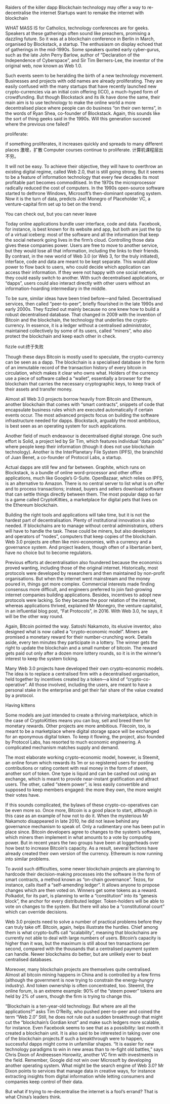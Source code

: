 Raiders of the killer dapp
Blockchain technology may offer a way to re-decentralise the internet
Startups want to remake the internet with blockchain

WHAT MASS IS for Catholics, technology conferences are for geeks. Speakers at these gatherings often sound like preachers, promising a dazzling future. So it was at a blockchain conference in Berlin in March, organised by Blockstack, a startup. The enthusiasm on display echoed that of gatherings in the mid-1990s. Some speakers quoted early cyber-gurus, such as the late John Perry Barlow, author of “Declaration of the Independence of Cyberspace”, and Sir Tim Berners-Lee, the inventor of the original web, now known as Web 1.0.

 

Such events seem to be heralding the birth of a new technology movement. Businesses and projects with odd names are already proliferating. They are easily confused with the many startups that have recently launched new crypto-currencies via an initial coin offering (ICO), a much-hyped form of crowdfunding. But though Blockstack and its ilk have done the same, their main aim is to use technology to make the online world a more decentralised place where people can do business “on their own terms”, in the words of Ryan Shea, co-founder of Blockstack. Again, this sounds like the sort of thing geeks said in the 1990s. Will this generation succeed where the previous one failed?

proliferate:

if something proliferates, it increases quickly and spreads to many different places
激增，扩散
Computer courses continue to proliferate.
计算机课程层出不穷。

It will not be easy. To achieve their objective, they will have to overthrow an existing digital regime, called Web 2.0, that is still going strong. But it seems to be a feature of information technology that every few decades its most profitable part becomes commoditised. In the 1970s the microprocessor radically reduced the cost of computers. In the 1990s open-source software started to dethrone Windows, Microsoft’s then-dominant operating system. Now it is the turn of data, predicts Joel Monegro of Placeholder VC, a venture-capital firm set up to bet on the trend.



You can check out, but you can never leave

Today online applications bundle user interface, code and data. Facebook, for instance, is best known for its website and app, but both are just the tip of a virtual iceberg: most of the software and all the information that keep the social network going lives in the firm’s cloud. Controlling those data gives these companies power. Users are free to move to another service, but they would lose all that information, including the links to their friends. By contrast, in the new world of Web 3.0 (or Web 3, for the truly initiated), interface, code and data are meant to be kept separate. This would allow power to flow back to users, who could decide which application can access their information. If they were not happy with one social network, they could easily switch to another. With such decentralised applications, or “dapps”, users could also interact directly with other users without an information-hoarding intermediary in the middle.

 

To be sure, similar ideas have been tried before—and failed. Decentralised services, then called “peer-to-peer”, briefly flourished in the late 1990s and early 2000s. They fizzled out mainly because no one knew how to build a robust decentralised database. That changed in 2009 with the invention of Bitcoin and the blockchain, the technology that underlies the crypto-currency. In essence, it is a ledger without a centralised administrator, maintained collectively by some of its users, called “miners”, who also protect the blockchain and keep each other in check.

fizzle out:终于失败

Though these days Bitcoin is mostly used to speculate, the crypto-currency can be seen as a dapp. The blockchain is a specialised database in the form of an immutable record of the transaction history of every bitcoin in circulation, which makes it clear who owns what. Holders of the currency use a piece of software called a “wallet”, essentially a browser for the blockchain that carries the necessary cryptographic keys, to keep track of their assets and transfer money.

 

Almost all Web 3.0 projects borrow heavily from Bitcoin and Ethereum, another blockchain that comes with “smart contracts”, snippets of code that encapsulate business rules which are executed automatically if certain events occur. The most advanced projects focus on building the software infrastructure needed for dapps. Blockstack, arguably the most ambitious, is best seen as an operating system for such applications.

 

Another field of much endeavour is decentralised digital storage. One such effort is Solid, a project led by Sir Tim, which features individual “data pods” where people keep their information (though it does not use blockchain technology). Another is the InterPlanetary File System (IPFS), the brainchild of Juan Benet, a co-founder of Protocol Labs, a startup.

 

Actual dapps are still few and far between. Graphite, which runs on Blockstack, is a bundle of online word-processor and other office applications, much like Google’s G-Suite. OpenBazaar, which relies on IPFS, is an alternative to Amazon. There is no central server to list what is on offer and to process transactions; instead, buyers and sellers download software that can settle things directly between them. The most popular dapp so far is a game called CryptoKitties, a marketplace for digital pets that lives on the Ethereum blockchain.

 

Building the right tools and applications will take time, but it is not the hardest part of decentralisation. Plenty of institutional innovation is also needed. If blockchains are to manage without central administrators, others will have to handle the task. These could be miners, but also developers and operators of “nodes”, computers that keep copies of the blockchain. Web 3.0 projects are often like mini-economies, with a currency and a governance system. And project leaders, though often of a libertarian bent, have no choice but to become regulators.

 

Previous efforts at decentralisation also foundered because the economics proved wanting, including those of the original internet. Historically, most protocols were developed by researchers and then maintained by non-profit organisations. But when the internet went mainstream and the money poured in, things got more complex. Commercial interests made finding consensus more difficult, and engineers preferred to join fast-growing internet companies building applications. Besides, incentives to adopt new protocols were lacking. So they became the poor relation of the internet, whereas applications thrived, explained Mr Monegro, the venture capitalist, in an influential blog post, “Fat Protocols”, in 2016. With Web 3.0, he says, it will be the other way round.

 

Again, Bitcoin pointed the way. Satoshi Nakamoto, its elusive inventor, also designed what is now called a “crypto-economic model”. Miners are promised a monetary reward for their number-crunching work. Details aside, every ten minutes they participate in a lottery. The winner gets the right to update the blockchain and a small number of bitcoin. The reward gets paid out only after a dozen more lottery rounds, so it is in the winner’s interest to keep the system ticking.

 

Many Web 3.0 projects have developed their own crypto-economic models. The idea is to replace a centralised firm with a decentralised organisation, held together by incentives created by a token—a kind of “crypto-co-operative”. All those involved, including the users, are meant to have a personal stake in the enterprise and get their fair share of the value created by a protocol.

 

Having kittens

 

Some models are just intended to create a thriving marketplace, which in the case of CryptoKitties means you can buy, sell and breed them for monetary rewards. Other projects are more ambitious. Filecoin, too, is meant to be a marketplace where digital storage space will be exchanged for an eponymous digital token. To keep it flowing, the project, also founded by Protocol Labs, has resorted to much economic engineering. A complicated mechanism matches supply and demand.

 

The most elaborate working crypto-economic model, however, is Steemit, an online forum which rewards its 1m or so registered users for posting contributions or rating content with real money in the form of steem, another sort of token. One type is liquid and can be cashed out using an exchange, which is meant to provide near-instant gratification and attract users. The other, called “steem power”, is less easily convertible and supposed to keep members engaged: the more they own, the more weight their votes have.

 

If this sounds complicated, the bylaws of these crypto-co-operatives can be even more so. Once more, Bitcoin is a good place to start, although in this case as an example of how not to do it. When the mysterious Mr Nakamoto disappeared in late 2010, he did not leave behind any governance mechanism to speak of. Only a rudimentary one has been put in place since. Bitcoin developers agree to changes to the system’s software, which miners then implement in what amounts to a vote by computing power. But in recent years the two groups have been at loggerheads over how best to increase Bitcoin’s capacity. As a result, several factions have already created their own version of the currency. Ethereum is now running into similar problems.

 

To avoid such difficulties, some newer blockchain projects are planning to hardcode their decision-making processes into the software in the form of smart contracts, a method known as “on-chain governance”. Tezos, for instance, calls itself a “self-amending ledger”. It allows anyone to propose changes which are then voted on. Winners get some tokens as a reward. Polkadot, for its part, is planning to write a “constitution” into its “genesis block”, the anchor for every distributed ledger. Token-holders will be able to vote on changes to the system. But there will also be a “constitutional court” which can override decisions.

 

Web 3.0 projects need to solve a number of practical problems before they can truly take off. Bitcoin, again, helps illustrate the hurdles. Chief among them is what crypto-buffs call “scalability”, meaning that blockchains are currently not able to deal with large numbers of users. Bitcoin’s capacity is higher than it was, but the maximum is still about ten transactions per second, compared with the thousands that a centralised payment system can handle. Newer blockchains do better, but are unlikely ever to beat centralised databases.

 

Moreover, many blockchain projects are themselves quite centralised. Almost all bitcoin mining happens in China and is controlled by a few firms (although the government is now trying to constrain the energy-hungry industry). And token ownership is often concentrated, too. Steemit, the online forum, is an extreme example: 90% of the “steem power” tokens are held by 2% of users, though the firm is trying to change this.

 

“Blockchain is a ten-year-old technology. But where are all the applications?” asks Tim O’Reilly, who pushed peer-to-peer and coined the term “Web 2.0” Still, he does not rule out a sudden breakthrough that might cut the “blockchain’s Gordian knot” and make such ledgers more scalable, for instance. Even Facebook seems to see that as a possibility: last month it created a blockchain unit. It is also said to be interested in taking over one of the blockchain projects.If such a breakthrough were to happen, successful dapps might come in unfamiliar shapes. “It is easier for new technology paradigms to win in new areas than to re-fight old battles,” says Chris Dixon of Andreessen Horowitz, another VC firm with investments in the field. Remember, Google did not win over Microsoft by developing another operating system. What might be the search engine of Web 3.0? Mr Dixon points to services that manage data in creative ways, for instance extracting insights from digital information while letting consumers and companies keep control of their data.

 

But what if trying to re-decentralise the internet is a fool’s errand? That is what China’s leaders think.